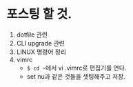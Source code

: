 # 포스팅 할 것.  

1. dotfile 관련  
2. CLI upgrade 관련  
3. LINUX 명령어 정리  
4. vimrc
    - ```$ cd ~```에서 vi .vimrc로 편집기를 연다.  
    - set nu과 같은 것들을 셋팅해주고 저장.  
    